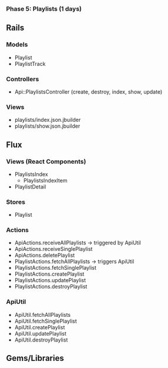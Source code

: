 ### Phase 5: Playlists (1 days)

## Rails
### Models
* Playlist
* PlaylistTrack

### Controllers
* Api::PlaylistsController (create, destroy, index, show, update)

### Views
* playlists/index.json.jbuilder
* playlists/show.json.jbuilder

## Flux
### Views (React Components)
* PlaylistsIndex
  - PlaylistsIndexItem
* PlaylistDetail

### Stores
* Playlist

### Actions
* ApiActions.receiveAllPlaylists -> triggered by ApiUtil
* ApiActions.receiveSinglePlaylist
* ApiActions.deletePlaylist
* PlaylistActions.fetchAllPlaylists -> triggers ApiUtil
* PlaylistActions.fetchSinglePlaylist
* PlaylistActions.createPlaylist
* PlaylistActions.updatePlaylist
* PlaylistActions.destroyPlaylist

### ApiUtil
* ApiUtil.fetchAllPlaylists
* ApiUtil.fetchSinglePlaylist
* ApiUtil.createPlaylist
* ApiUtil.updatePlaylist
* ApiUtil.destroyPlaylist

## Gems/Libraries
